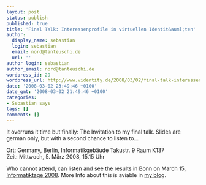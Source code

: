 ```yaml
---
layout: post
status: publish
published: true
title: 'Final Talk: Interessenprofile in virtuellen Identit&auml;ten'
author:
  display_name: sebastian
  login: sebastian
  email: nord@tanteuschi.de
  url: ''
author_login: sebastian
author_email: nord@tanteuschi.de
wordpress_id: 29
wordpress_url: http://www.videntity.de/2008/03/02/final-talk-interessenprofile-in-virtuellen-identitaten/
date: '2008-03-02 23:49:46 +0100'
date_gmt: '2008-03-02 21:49:46 +0100'
categories:
- Sebastian says
tags: []
comments: []
---
```

<p>It overruns it time but finally: The Invitation to my final talk. Slides are german only, but with a second chance to listen to...</p>
<p>Ort: Germany, Berlin, Informatikgeb&auml;ude Takustr. 9 Raum K137<br />
Zeit: Mittwoch, 5. M&auml;rz 2008, 15.15 Uhr</p>
<p>Who cannot attend, can listen and see the results in Bonn on March 15, <a href="http://www.gi-ev.de/informatiktage/informatiktage-2008/">Informatiktage 2008</a>. More Info about this is aviable in <a href="http://skurt.de/2008/02/06/ich-darf-bei-den-informatiktagen-2008-vortragen/">my blog</a>.</p>
